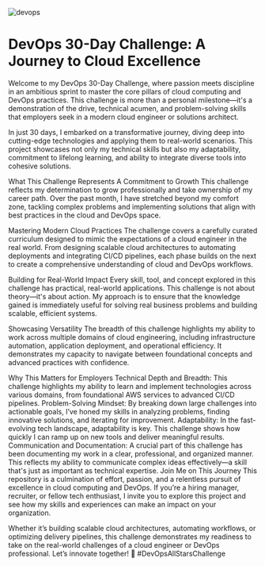 ![devops](https://github.com/user-attachments/assets/35c3116e-a3f7-4e6b-8764-448228a3b6b2)




# **DevOps 30-Day Challenge: A Journey to Cloud Excellence**



Welcome to my DevOps 30-Day Challenge, where passion meets discipline in an ambitious sprint to master the core pillars of cloud computing and DevOps practices. This challenge is more than a personal milestone—it's a demonstration of the drive, technical acumen, and problem-solving skills that employers seek in a modern cloud engineer or solutions architect.

In just 30 days, I embarked on a transformative journey, diving deep into cutting-edge technologies and applying them to real-world scenarios. This project showcases not only my technical skills but also my adaptability, commitment to lifelong learning, and ability to integrate diverse tools into cohesive solutions.

What This Challenge Represents
A Commitment to Growth
This challenge reflects my determination to grow professionally and take ownership of my career path. Over the past month, I have stretched beyond my comfort zone, tackling complex problems and implementing solutions that align with best practices in the cloud and DevOps space.

Mastering Modern Cloud Practices
The challenge covers a carefully curated curriculum designed to mimic the expectations of a cloud engineer in the real world. From designing scalable cloud architectures to automating deployments and integrating CI/CD pipelines, each phase builds on the next to create a comprehensive understanding of cloud and DevOps workflows.

Building for Real-World Impact
Every skill, tool, and concept explored in this challenge has practical, real-world applications. This challenge is not about theory—it's about action. My approach is to ensure that the knowledge gained is immediately useful for solving real business problems and building scalable, efficient systems.

Showcasing Versatility
The breadth of this challenge highlights my ability to work across multiple domains of cloud engineering, including infrastructure automation, application deployment, and operational efficiency. It demonstrates my capacity to navigate between foundational concepts and advanced practices with confidence.

Why This Matters for Employers
Technical Depth and Breadth: This challenge highlights my ability to learn and implement technologies across various domains, from foundational AWS services to advanced CI/CD pipelines.
Problem-Solving Mindset: By breaking down large challenges into actionable goals, I’ve honed my skills in analyzing problems, finding innovative solutions, and iterating for improvement.
Adaptability: In the fast-evolving tech landscape, adaptability is key. This challenge shows how quickly I can ramp up on new tools and deliver meaningful results.
Communication and Documentation: A crucial part of this challenge has been documenting my work in a clear, professional, and organized manner. This reflects my ability to communicate complex ideas effectively—a skill that's just as important as technical expertise.
Join Me on This Journey
This repository is a culmination of effort, passion, and a relentless pursuit of excellence in cloud computing and DevOps. If you’re a hiring manager, recruiter, or fellow tech enthusiast, I invite you to explore this project and see how my skills and experiences can make an impact on your organization.

Whether it’s building scalable cloud architectures, automating workflows, or optimizing delivery pipelines, this challenge demonstrates my readiness to take on the real-world challenges of a cloud engineer or DevOps professional. Let’s innovate together! 🚀 #DevOpsAllStarsChallenge
